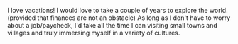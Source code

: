 I love vacations! I would love to take a couple of years to explore the world. (provided that finances are not an obstacle) As long as I don't have to worry about a job/paycheck, I'd take all the time I can visiting small towns and villages and truly immersing myself in a variety of cultures. 
